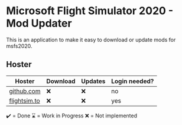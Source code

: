 # Microsoft Flight Simulator 2020 - Mod Updater

This is an application to make it easy to download or update mods for msfs2020.

## Hoster

| Hoster                               | Download | Updates | Login needed? |
| ------------------------------------ | -------- | ------- | ------------- |
| [github.com](https://github.com)     | ❌        | ❌       | no            |
| [flightsim.to](https://flightsim.to) | ❌        | ❌       | yes           |

✔️ = Done ⌛ = Work in Progress ❌ = Not implemented